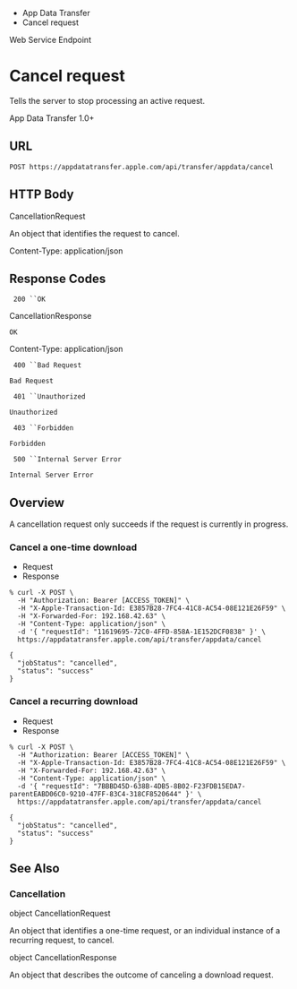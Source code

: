 

- App Data Transfer
-  Cancel request 

Web Service Endpoint

# Cancel request

Tells the server to stop processing an active request.

App Data Transfer 1.0+

## URL

``` source
POST https://appdatatransfer.apple.com/api/transfer/appdata/cancel
```

## HTTP Body

CancellationRequest

An object that identifies the request to cancel.

Content-Type: application/json

## Response Codes

` 200 ``OK`

CancellationResponse

`OK`

Content-Type: application/json

` 400 ``Bad Request`

`Bad Request`

` 401 ``Unauthorized`

`Unauthorized`

` 403 ``Forbidden`

`Forbidden`

` 500 ``Internal Server Error`

`Internal Server Error`

## Overview

A cancellation request only succeeds if the request is currently in progress.

### Cancel a one-time download

- Request
- Response

```
% curl -X POST \
  -H "Authorization: Bearer [ACCESS_TOKEN]" \
  -H "X-Apple-Transaction-Id: E3857B28-7FC4-41C8-AC54-08E121E26F59" \
  -H "X-Forwarded-For: 192.168.42.63" \
  -H "Content-Type: application/json" \
  -d '{ "requestId": "11619695-72C0-4FFD-858A-1E152DCF0838" }' \
  https://appdatatransfer.apple.com/api/transfer/appdata/cancel
```

```
{
  "jobStatus": "cancelled",
  "status": "success"
}
```

### Cancel a recurring download

- Request
- Response

```
% curl -X POST \
  -H "Authorization: Bearer [ACCESS_TOKEN]" \
  -H "X-Apple-Transaction-Id: E3857B28-7FC4-41C8-AC54-08E121E26F59" \
  -H "X-Forwarded-For: 192.168.42.63" \
  -H "Content-Type: application/json" \
  -d '{ "requestId": "7BBBD45D-638B-4DB5-8B02-F23FDB15EDA7-parentEABD06C0-9210-47FF-83C4-318CF8520644" }' \
  https://appdatatransfer.apple.com/api/transfer/appdata/cancel
```

```
{
  "jobStatus": "cancelled",
  "status": "success"
}
```

## See Also

### Cancellation

object CancellationRequest

An object that identifies a one-time request, or an individual instance of a recurring request, to cancel.

object CancellationResponse

An object that describes the outcome of canceling a download request.

